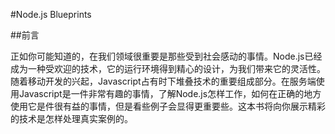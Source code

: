 #Node.js Blueprints


##前言

正如你可能知道的，在我们领域很重要是那些受到社会感动的事情。Node.js已经成为一种受欢迎的技术，它的运行环境得到精心的设计，为我们带来它的灵活性。随着移动开发的兴起，Javascript占有时下堆叠技术的重要组成部分。在服务端使用Javascript是一件非常有趣的事情，了解Node.js怎样工作，如何在正确的地方使用它是件很有益的事情，但是看些例子会显得更重要些。这本书将向你展示精彩的技术是怎样处理真实案例的。